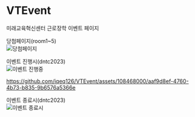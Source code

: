 # VTEvent
미래교육혁신센터 근로장학 이벤트 페이지<br>

당첨페이지(room1~5)<br>
![당첨페이지](https://github.com/iqeq126/VTEvent/assets/108468000/b47dabf2-2963-41ae-b8f2-076ccbfa5a7a)<br>


이벤트 진행시(dntc2023)<br>
![이벤트 진행중](https://github.com/iqeq126/VTEvent/assets/108468000/df5cf52a-f492-4cd6-9bcc-7a6f32ecd439)

https://github.com/iqeq126/VTEvent/assets/108468000/aaf9d8ef-4760-4b73-b835-9b6576a5366e

이벤트 종료시(dntc2023)<br>
![이벤트 종료시](https://github.com/iqeq126/VTEvent/assets/108468000/ea83c96c-9013-4eb8-9a87-2c57888db122)<br>
